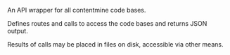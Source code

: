 An API wrapper for all contentmine code bases.

Defines routes and calls to access the code bases and returns JSON output.

Results of calls may be placed in files on disk, accessible via other means.

